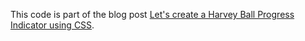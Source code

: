 This code is part of the blog post [Let's create a Harvey Ball Progress Indicator using CSS](https://www.bavaga.com/blog/posts/2023-01-06--lets-create-a-harvey-ball-progress-indicator-using-css/).